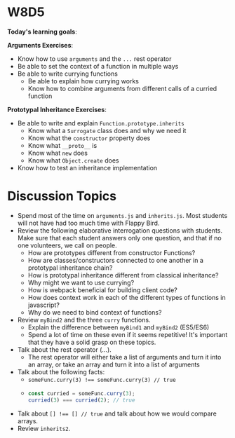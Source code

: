 # W8D5

**Today's learning goals**:

**Arguments Exercises**:
* Know how to use `arguments` and the `...` rest operator
* Be able to set the context of a function in multiple ways
* Be able to write currying functions
  * Be able to explain how currying works
  * Know how to combine arguments from different calls of a curried function

**Prototypal Inheritance Exercises**:
* Be able to write and explain `Function.prototype.inherits`
  * Know what a `Surrogate` class does and why we need it
  * Know what the `constructor` property does
  * Know what `__proto__` is
  * Know what `new` does
  * Know what `Object.create` does
* Know how to test an inheritance implementation

# Discussion Topics
- Spend most of the time on `arguments.js` and `inherits.js`. Most students will not have had too much time with Flappy Bird. 
- Review the following elaborative interrogation questions with students. Make sure that each student answers only one question, and that if no one volunteers, we call on people.
  - How are prototypes different from constructor Functions?
  - How are classes/constructors connected to one another in a prototypal inheritance chain?
  - How is prototypal inheritance different from classical inheritance?
  - Why might we want to use currying?
  - How is webpack beneficial for building client code?
  - How does context work in each of the different types of functions in javascript?
  - Why do we need to bind context of functions?
- Review `myBind2` and the three `curry` functions.
    - Explain the difference between `myBind1` and `myBind2` (ES5/ES6)
    - Spend a lot of time on these even if it seems repetitive! It's important that they have a solid grasp on these topics. 
- Talk about the rest operator (...).
    - The rest operator will either take a list of arguments and turn it into an array, or take an array and turn it into a list of arguments
- Talk about the following facts:
  - `someFunc.curry(3) !== someFunc.curry(3) // true`
  - ```js
    const curried = someFunc.curry(3);
    curried(3) === curried(2); // true
    ```
- Talk about `[] !== [] // true` and talk about how we would compare arrays.
- Review `inherits2`.
